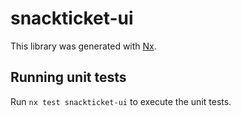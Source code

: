 # snackticket-ui

This library was generated with [Nx](https://nx.dev).

## Running unit tests

Run `nx test snackticket-ui` to execute the unit tests.
